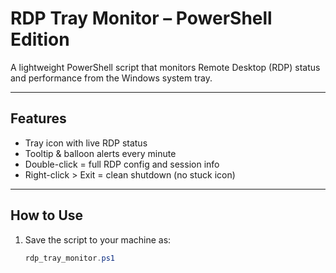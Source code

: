 # RDP Tray Monitor – PowerShell Edition

A lightweight PowerShell script that monitors Remote Desktop (RDP) status and performance from the Windows system tray.

---

## Features

- Tray icon with live RDP status
- Tooltip & balloon alerts every minute
- Double-click = full RDP config and session info
- Right-click > Exit = clean shutdown (no stuck icon)

---

## How to Use

1. Save the script to your machine as:

   ```powershell
   rdp_tray_monitor.ps1
